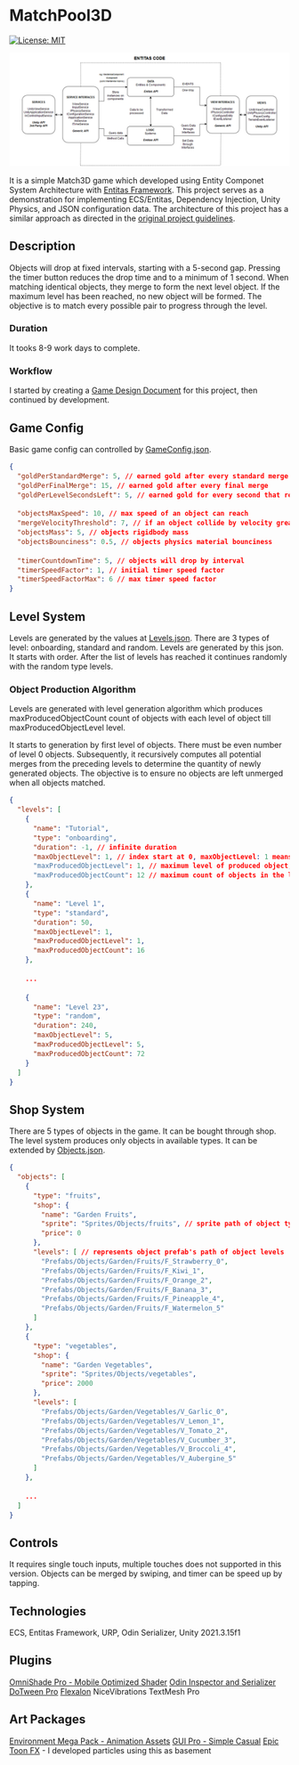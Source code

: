 # MatchPool3D

[![License: MIT](https://img.shields.io/badge/License-MIT-yellow.svg)](https://opensource.org/licenses/MIT)

<p align="left">
<img src="Project\EntitasArchitecture.png" width="650px"</img><br>
</p>

It is a simple Match3D game which developed using Entity Componet System Architecture with [Entitas Framework](https://github.com/sschmid/Entitas). This project serves as a demonstration for implementing ECS/Entitas, Dependency Injection, Unity Physics, and JSON configuration data. The architecture of this project has a similar approach as directed in the [original project guidelines](https://github.com/sschmid/Entitas/wiki/How-I-build-games-with-Entitas-%28FNGGames%29).


## Description
Objects will drop at fixed intervals, starting with a 5-second gap. Pressing the timer button reduces the drop time and to a minimum of 1 second. When matching identical objects, they merge to form the next level object. If the maximum level has been reached, no new object will be formed. The objective is to match every possible pair to progress through the level.

### Duration
It tooks 8-9 work days to complete. 

### Workflow
I started by creating a [Game Design Document](Project/MatchPool_GameDesignDocument.pdf) for this project, then continued by development.

## Game Config
Basic game config can controlled by [GameConfig.json](Assets/_Game/Resources/Data/GameConfig.json). 
```json
{
  "goldPerStandardMerge": 5, // earned gold after every standard merge
  "goldPerFinalMerge": 15, // earned gold after every final merge
  "goldPerLevelSecondsLeft": 5, // earned gold for every second that remains after level finishes
  
  "objectsMaxSpeed": 10, // max speed of an object can reach
  "mergeVelocityThreshold": 7, // if an object collide by velocity greater than this will merge, otherwise it won't merge
  "objectsMass": 5, // objects rigidbody mass
  "objectsBounciness": 0.5, // objects physics material bounciness
  
  "timerCountdownTime": 5, // objects will drop by interval
  "timerSpeedFactor": 1, // initial timer speed factor
  "timerSpeedFactorMax": 6 // max timer speed factor
}
```
## Level System
Levels are generated by the values at [Levels.json](Assets/_Game/Resources/Data/Levels.json). There are 3 types of level: onboarding, standard and random. Levels are generated by this json. It starts with order. After the list of levels has reached it continues randomly with the random type levels. 

### Object Production Algorithm
Levels are generated with level generation algorithm which produces maxProducedObjectCount count of objects with each level of object till maxProducedObjectLevel level. 

It starts to generation by first level of objects. There must be even number of level 0 objects. Subsequently, it recursively computes all potential merges from the preceding levels to determine the quantity of newly generated objects. The objective is to ensure no objects are left unmerged when all objects matched.

```json
{
  "levels": [
    {
      "name": "Tutorial",
      "type": "onboarding",
      "duration": -1, // infinite duration
      "maxObjectLevel": 1, // index start at 0, maxObjectLevel: 1 means after 1 level objects merge the object will disappear
      "maxProducedObjectLevel": 1, // maximum level of produced object, maxProducedObjectLevel: 1 means only 0 and 1 level objects can be produced
      "maxProducedObjectCount": 12 // maximum count of objects in the level
    },
    {
      "name": "Level 1",
      "type": "standard",
      "duration": 50,
      "maxObjectLevel": 1,
      "maxProducedObjectLevel": 1,
      "maxProducedObjectCount": 16
    },

    ...

    {
      "name": "Level 23",
      "type": "random",
      "duration": 240,
      "maxObjectLevel": 5,
      "maxProducedObjectLevel": 5,
      "maxProducedObjectCount": 72
    }
  ]
}
```

## Shop System
There are 5 types of objects in the game. It can be bought through shop. The level system produces only objects in available types. It can be extended by [Objects.json](Assets/_Game/Resources/Data/Objects.json).

```json
{
  "objects": [
    {
      "type": "fruits",
      "shop": {
        "name": "Garden Fruits",
        "sprite": "Sprites/Objects/fruits", // sprite path of object type in shop  
        "price": 0 
      },
      "levels": [ // represents object prefab's path of object levels
        "Prefabs/Objects/Garden/Fruits/F_Strawberry_0",
        "Prefabs/Objects/Garden/Fruits/F_Kiwi_1",
        "Prefabs/Objects/Garden/Fruits/F_Orange_2",
        "Prefabs/Objects/Garden/Fruits/F_Banana_3",
        "Prefabs/Objects/Garden/Fruits/F_Pineapple_4",
        "Prefabs/Objects/Garden/Fruits/F_Watermelon_5"
      ]
    },
    {
      "type": "vegetables",
      "shop": {
        "name": "Garden Vegetables",
        "sprite": "Sprites/Objects/vegetables",
        "price": 2000
      },
      "levels": [
        "Prefabs/Objects/Garden/Vegetables/V_Garlic_0",
        "Prefabs/Objects/Garden/Vegetables/V_Lemon_1",
        "Prefabs/Objects/Garden/Vegetables/V_Tomato_2",
        "Prefabs/Objects/Garden/Vegetables/V_Cucumber_3",
        "Prefabs/Objects/Garden/Vegetables/V_Broccoli_4",
        "Prefabs/Objects/Garden/Vegetables/V_Aubergine_5"
      ]
    },

    ...
  ]   
}
```

## Controls
It requires single touch inputs, multiple touches does not supported in this version. Objects can be merged by swiping, and timer can be speed up by tapping.

## Technologies
ECS, Entitas Framework, URP, Odin Serializer, Unity 2021.3.15f1

## Plugins
[OmniShade Pro - Mobile Optimized Shader](https://assetstore.unity.com/packages/vfx/shaders/omnishade-pro-mobile-optimized-shader-213594)
[Odin Inspector and Serializer](https://assetstore.unity.com/packages/tools/utilities/odin-inspector-and-serializer-89041)
[DoTween Pro](https://assetstore.unity.com/packages/tools/visual-scripting/dotween-pro-32416)
[Flexalon](https://assetstore.unity.com/packages/tools/utilities/flexalon-pro-3d-ui-layouts-230509)
NiceVibrations
TextMesh Pro

## Art Packages
[Environment Mega Pack - Animation Assets](https://assetstore.unity.com/packages/3d/environments/environment-mega-pack-animation-assets-167658)
[GUI Pro - Simple Casual](https://assetstore.unity.com/packages/2d/gui/icons/gui-pro-simple-casual-203399)
[Epic Toon FX](https://assetstore.unity.com/packages/vfx/particles/epic-toon-fx-57772) - I developed particles using this as basement